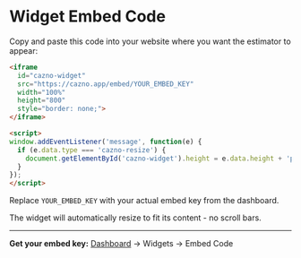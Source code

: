 # Widget Embed Code

Copy and paste this code into your website where you want the estimator to appear:

```html
<iframe 
  id="cazno-widget"
  src="https://cazno.app/embed/YOUR_EMBED_KEY"
  width="100%"
  height="800"
  style="border: none;">
</iframe>

<script>
window.addEventListener('message', function(e) {
  if (e.data.type === 'cazno-resize') {
    document.getElementById('cazno-widget').height = e.data.height + 'px';
  }
});
</script>
```

Replace `YOUR_EMBED_KEY` with your actual embed key from the dashboard.

The widget will automatically resize to fit its content - no scroll bars.

---

**Get your embed key:** [Dashboard](https://cazno.app/dashboard/widgets) → Widgets → Embed Code
